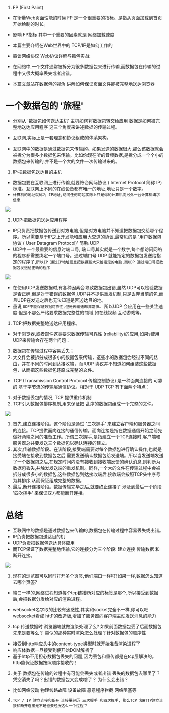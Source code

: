 1. FP (First Paint)
* 在衡量Web页面性能的时候 FP 是一个很重要的指标。是指从页面加载到首页开始绘制的时长。
* 影响 FP指标 其中一个重要的因素就是 网络加载速度 

* 本篇主要介绍在Web世界中的 TCP/IP是如何工作的
* 趣谈网络协议   Web协议详解与抓包实战

* 在网络中,一个文件通常被拆分为很多数据包来进行传输,而数据包在传输的过程中又很大概率丢失或者出错。

* 本篇文章站在数据包的视角 讲解如何保证页面文件能被完整地送达浏览器

# 一个数据包的 '旅程'
* 分别从 '数据包如何送达主机'  主机如何将数据包转交给应用   数据是如何被完整地送达应用程序 这三个角度来讲述数据的传输过程。

* 互联网,实际上是一套理念和协议组成的体系架构。
* 互联网中的数据是通过数据包来传输的。如果发送的数据很大,那么该数据就会被拆分为很多小数据包来传输。比如你现在听的音频数据,是拆分成一个个小的数据包来传输的,并不是一个大的文件一次传输过来的。

1. IP:把数据包送达目的主机
* 数据包要在互联网上进行传输,就要符合网际协议 ( Internet Protocol 简称 IP)标准。互联网上不同的在线设备都有唯一的地址,地址只是一个数字。
* `计算机的地址就称为 IP地址,访问任何网站实际上只是你的计算机向另外一台计算机请求信息`

![](https://raw.githubusercontent.com/1391020381/Front-end-Advancement/%E6%B5%8F%E8%A7%88%E5%99%A8%E5%B7%A5%E4%BD%9C%E5%8E%9F%E7%90%86%E4%B8%8E%E5%AE%9E%E8%B7%B5/note/img/%E7%AE%80%E5%8C%96%E7%9A%84%20IP%20%E7%BD%91%E7%BB%9C%E4%B8%89%E5%B1%82%E4%BC%A0%E8%BE%93%E6%A8%A1%E5%9E%8B.png)

2. UDP:把数据包送达应用程序
* IP只负责把数据包传送到对方电脑,但是对方电脑并不知道把数据包交给哪个程序。所以需要基于IP之上开发能和应用大交道的协议,最常见的是 '用户数据包协议 ( User Datagram Protocol)' 简称 UDP
* UDP中一个最重要的信息时端口号, 端口号其实就是一个数字,每个想访问网络的程序都需要绑定一个端口号。通过端口号 UDP 就能指定的数据包发送给指定的程序了,`所以IP 通过IP地址信息把数据包大宋给指定的电脑,而UDP 通过端口号把数据包发送给正确的程序`

![](https://raw.githubusercontent.com/1391020381/Front-end-Advancement/%E6%B5%8F%E8%A7%88%E5%99%A8%E5%B7%A5%E4%BD%9C%E5%8E%9F%E7%90%86%E4%B8%8E%E5%AE%9E%E8%B7%B5/note/img/%E7%AE%80%E5%8C%96%E7%9A%84%20UDP%20%E7%BD%91%E7%BB%9C%E5%9B%9B%E5%B1%82%E4%BC%A0%E8%BE%93%E6%A8%A1%E5%9E%8B.png)

* 在使用UDP发送数据时,有各种因素会导致数据包出错,虽然 UDP可以检验数据是否正确,但是对于错误的数据包,UDP并不提供重发机制,只是丢弃当前的包,而且UDP在发送之后也无法知道是否送达目的地。
*  虽说 `UDP不能保证数据可靠性,但是传输速却非常快。` 所以UDP 会应用在一些关注速度 但是不那么严格要求数据完整性的领域,如在线视频 互动游戏等。

1. TCP:把数据完整地送达应用程序。
  * 对于浏览器,或者邮件这类要求数据传输可靠性 (reliability)的应用,如果s使用UDP来传输会存在两个问题：
  1. 数据包在传输过程中容易丢失；
  2. 大文件会被拆分成很多小的数据包来传输，这些小的数据包会经过不同的路由，并在不同的时间到达接收端，而 UDP 协议并不知道如何组装这些数据包，从而把这些数据包还原成完整的文件。 

* TCP (Transmission Control Protocol 传输控制协议) 是一种面向连接的 可靠的 基于字节流的传输层通信协议。相对于 UDP TCP 有下面两个特点：
1. 对于数据丢包的情况, TCP 提供重传机制
2. TCP引入数据包排序机制,用来保证把 乱序的数据包组成一个完整的文件。

![](https://raw.githubusercontent.com/1391020381/Front-end-Advancement/%E6%B5%8F%E8%A7%88%E5%99%A8%E5%B7%A5%E4%BD%9C%E5%8E%9F%E7%90%86%E4%B8%8E%E5%AE%9E%E8%B7%B5/note/img/%E7%AE%80%E5%8C%96%E7%9A%84%20TCP%20%E7%BD%91%E7%BB%9C%E5%9B%9B%E5%B1%82%E4%BC%A0%E8%BE%93%E6%A8%A1%E5%9E%8B.png)

1. 首先,建立连接阶段。这个阶段是通过 '三次握手' 来建立客户端和服务器之间的连接。TCP提供面向连接的通信传输。面向连接是指在数据通信开始之前先做好两端之间的准备工作。所谓三次握手,是指建立一个TCP连接时,客户端和服务器总共要发送三个数据包以确认连接的建立。
2. 其次,传输数据阶段。在该阶段,接受端需要对每个数据包进行确认操作,也就是接受端在接收到数据包之后,需要发送确认数据包给发送端。所以当发送端发送了一个数据包之后,在规定时间内没有接收到接收端反馈的确认消息,则判断为数据包丢失,并触发发送端的重发机制。同样,一个大的文件在传输过程中会被拆分成很多小的数据包,这些数据包到达接收端后,接收端会按照TCP头中序号为其排序,从而保证组成完整的数据。
3. 最后,断开连接阶段。数据传输完毕之后,就要终止连接了 涉及到最后一个阶段 '四次挥手' 来保证双方都能断开连接。


# 总结
* 互联网中的数据是通过数据包来传输的,数据包在传输过程中容易丢失或出错。
* IP负责把数据包送达目的机
* UDP负责把数据包送达具体应用
* 而TCP保证了数据完整地传输,它的连接分为三个阶段: 建立连接  传输数据  和断开连接。

![](https://raw.githubusercontent.com/1391020381/Front-end-Advancement/%E6%B5%8F%E8%A7%88%E5%99%A8%E5%B7%A5%E4%BD%9C%E5%8E%9F%E7%90%86%E4%B8%8E%E5%AE%9E%E8%B7%B5/note/img/%E4%B8%80%E4%B8%AA%20TCP%20%E8%BF%9E%E6%8E%A5%E7%9A%84%E7%94%9F%E5%91%BD%E5%91%A8%E6%9C%9F.png)

1. 现在的浏览器可以同时打开多个页签,他们端口一样吗?如果一样,数据怎么知道去哪个页签?
* 端口一样的,网络进程知道每个tcp链接所对应的标签是那个,所以接受到数据后,会把数据分发给对应的渲染进程。

* websocket名字取的比较有迷惑性,其实和socket完全不一样,你可以吧websocket看成 httP的改造版,增加了服务器向客户端主动发送消息的能力

2. tcp 传送数据时 浏览器端就做渲染处理了么? 如果前面数据包丢了后面数据包先来是要等么？ 类似的那种实时渲染怎么处理？针对数据包的顺序性
* 接受到http响应头中的content-type类型时就开始准备渲染进程了
* 响应体数据一旦接受到便开始DOM解析了
* 基于http不用担心数据包丢失的问题,因为丢包和重传都是在tcp层解决的。 http能保证数据按照顺序接收的！

3. 关于 数据包在传输的过程中有可能会丢失或者出错 丢失的数据包去哪里了？凭空消失了吗？出错的数据包又变成啥了？ 为什么会出错？
*  比如网络波动  物理线路故障  设备故障  恶意程序拦截  网络阻塞等


4. `TCP / IP 建立连接和断开 连接要经历 三次握手 和四次挥手, 那么TCP 和HTTP建立连接和断开连接是不是也要经历这么一个过程？`